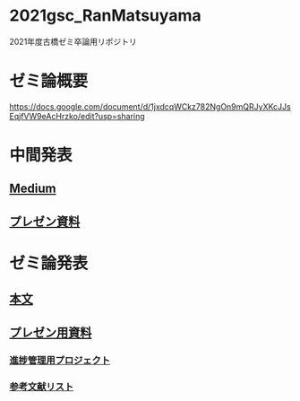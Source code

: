 # 2021gsc_RanMatsuyama
2021年度古橋ゼミ卒論用リポジトリ
# ゼミ論概要
https://docs.google.com/document/d/1jxdcqWCkz782NgOn9mQRJyXKcJJsEqjfVW9eAcHrzko/edit?usp=sharing

# 中間発表

## [Medium](https://medium.com/furuhashilab/%E5%9B%BD%E5%9C%9F%E5%9C%B0%E7%90%86%E9%99%A2-%E4%BD%8F%E5%B1%85%E8%A1%A8%E7%A4%BA%E4%BD%8F%E6%89%80%E3%83%87%E3%82%B8%E3%82%BF%E3%83%AB%E5%8C%96%E3%81%AE%E9%80%B2%E6%8D%97%E3%83%80%E3%83%83%E3%82%B7%E3%83%A5%E3%83%9C%E3%83%BC%E3%83%89%E4%BD%9C%E6%88%90-58f6273e9179)
## [プレゼン資料](https://docs.google.com/presentation/d/1ElpGMUX43vzKzKCOtOeSRyZklMk6WfXEnb06x1r_cmk/edit#slide=id.g101b60dfc71_0_61)

# ゼミ論発表

## [本文](https://docs.google.com/document/d/1jxdcqWCkz782NgOn9mQRJyXKcJJsEqjfVW9eAcHrzko/edit?usp=sharing)
## [プレゼン用資料]()


### [進捗管理用プロジェクト](https://github.com/furuhashilab/2021gsc_RanMatsuyama)


### [参考文献リスト](https://docs.google.com/spreadsheets/d/12hYImMJoXR1vBGWnOyq_qk_Ti7jRhjjWGOkVetNJyM8/edit?usp=sharing)
